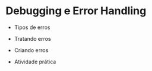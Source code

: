 # Debugging e Error Handling

- Tipos de erros

- Tratando erros

- Criando erros

- Atividade prática
